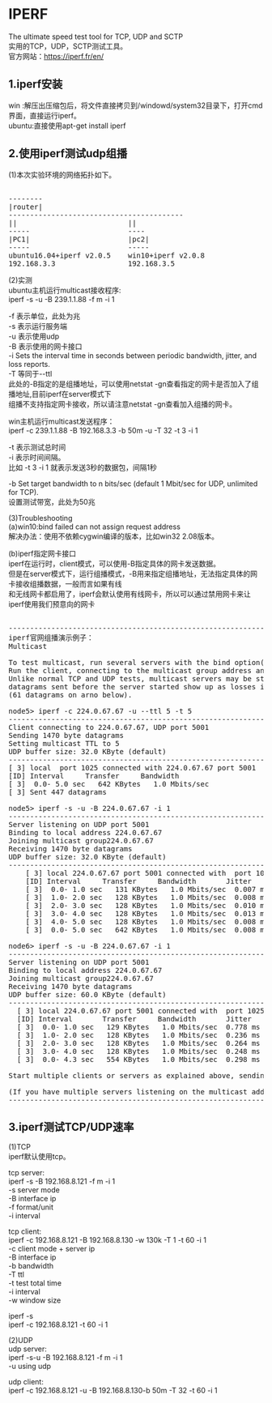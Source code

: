 # IPERF      
The ultimate speed test tool for TCP, UDP and SCTP      
实用的TCP，UDP，SCTP测试工具。      
官方网站：https://iperf.fr/en/      
    
## 1.iperf安装    
win :解压出压缩包后，将文件直接拷贝到/windowd/system32目录下，打开cmd界面，直接运行iperf。        
ubuntu:直接使用apt-get install iperf      
      
## 2.使用iperf测试udp组播      
(1)本次实验环境的网络拓扑如下。      
<pre>    
--------      
|router|      
-----------------------------------------      
||                          ||        
-----                       ----        
|PC1|                       |pc2|        
-----                       -----        
ubuntu16.04+iperf v2.0.5    win10+iperf v2.0.8        
192.168.3.3                 192.168.3.5        
</pre>    
      
(2)实测      
ubuntu主机运行multicast接收程序:      
iperf -s -u -B 239.1.1.88 -f m  -i  1        
      
-f 表示单位，此处为兆      
-s 表示运行服务端      
-u 表示使用udp      
-B 表示使用的网卡接口      
-i Sets the interval time in seconds between periodic bandwidth, jitter, and loss reports.      
-T 等同于--ttl      
此处的-B指定的是组播地址，可以使用netstat -gn查看指定的网卡是否加入了组播地址,目前iperf在server模式下      
组播不支持指定网卡接收，所以请注意netstat -gn查看加入组播的网卡。      
      
win主机运行multicast发送程序：      
iperf -c 239.1.1.88 -B 192.168.3.3 -b 50m -u -T 32 -t 3 -i 1      
      
      
-t 表示测试总时间      
-i 表示时间间隔。      
比如 -t 3 -i 1 就表示发送3秒的数据包，间隔1秒      
      
-b Set target bandwidth to n bits/sec (default 1 Mbit/sec for UDP, unlimited for TCP).      
 设置测试带宽，此处为50兆        
      
      
(3)Troubleshooting      
(a)win10:bind failed can not assign request address      
解决办法：使用不依赖cygwin编译的版本，比如win32 2.08版本。      
      
(b)iperf指定网卡接口      
iperf在运行时，client模式，可以使用-B指定具体的网卡发送数据。      
但是在server模式下，运行组播模式，-B用来指定组播地址，无法指定具体的网卡接收组播数据，一般而言如果有线    
和无线网卡都启用了，iperf会默认使用有线网卡，所以可以通过禁用网卡来让iperf使用我们预意向的网卡      
      
<pre>    
-------------------------------------------------------------------------------------------      
iperf官网组播演示例子：      
Multicast      
      
To test multicast, run several servers with the bind option(-B, --bind)set to the multicast group address.      
Run the client, connecting to the multicast group address and setting the TTL (-T, --ttl) as needed.       
Unlike normal TCP and UDP tests, multicast servers may be started after the client. In that case,       
datagrams sent before the server started show up as losses in the first periodic report       
(61 datagrams on arno below).      
      
node5> iperf -c 224.0.67.67 -u --ttl 5 -t 5      
------------------------------------------------------------      
Client connecting to 224.0.67.67, UDP port 5001      
Sending 1470 byte datagrams      
Setting multicast TTL to 5      
UDP buffer size: 32.0 KByte (default)      
------------------------------------------------------------      
[ 3] local <IP Addr node5> port 1025 connected with 224.0.67.67 port 5001        
[ID] Interval     Transfer     Bandwidth        
[ 3]  0.0- 5.0 sec   642 KBytes   1.0 Mbits/sec        
[ 3] Sent 447 datagrams        
      
node5> iperf -s -u -B 224.0.67.67 -i 1      
------------------------------------------------------------      
Server listening on UDP port 5001      
Binding to local address 224.0.67.67      
Joining multicast group224.0.67.67        
Receiving 1470 byte datagrams      
UDP buffer size: 32.0 KByte (default)      
------------------------------------------------------------      
	[ 3] local 224.0.67.67 port 5001 connected with <IP Addr node5> port 1025        
	[ID] Interval     Transfer     Bandwidth       Jitter   Lost/Total Datagrams        
	[ 3]  0.0- 1.0 sec   131 KBytes   1.0 Mbits/sec  0.007 ms    0/   91 (0%)        
	[ 3]  1.0- 2.0 sec   128 KBytes   1.0 Mbits/sec  0.008 ms    0/   89 (0%)        
	[ 3]  2.0- 3.0 sec   128 KBytes   1.0 Mbits/sec  0.010 ms    0/   89 (0%)        
	[ 3]  3.0- 4.0 sec   128 KBytes   1.0 Mbits/sec  0.013 ms    0/   89 (0%)        
	[ 3]  4.0- 5.0 sec   128 KBytes   1.0 Mbits/sec  0.008 ms    0/   89 (0%)        
	[ 3]  0.0- 5.0 sec   642 KBytes   1.0 Mbits/sec  0.008 ms    0/  447 (0%)        
      
node6> iperf -s -u -B 224.0.67.67 -i 1      
------------------------------------------------------------      
Server listening on UDP port 5001      
Binding to local address 224.0.67.67      
Joining multicast group224.0.67.67        
Receiving 1470 byte datagrams      
UDP buffer size: 60.0 KByte (default)      
------------------------------------------------------------      
  [ 3] local 224.0.67.67 port 5001 connected with <IP Addr node5> port 1025        
  [ID] Interval       Transfer     Bandwidth       Jitter   Lost/Total Datagrams        
  [ 3]  0.0- 1.0 sec   129 KBytes   1.0 Mbits/sec  0.778 ms   61/  151 (40%)        
  [ 3]  1.0- 2.0 sec   128 KBytes   1.0 Mbits/sec  0.236 ms    0/   89 (0%)        
  [ 3]  2.0- 3.0 sec   128 KBytes   1.0 Mbits/sec  0.264 ms    0/   89 (0%)        
  [ 3]  3.0- 4.0 sec   128 KBytes   1.0 Mbits/sec  0.248 ms    0/   89 (0%)        
  [ 3]  0.0- 4.3 sec   554 KBytes   1.0 Mbits/sec  0.298 ms   61/  447 (14%)        
      
Start multiple clients or servers as explained above, sending data to the same multicast server.    
    
(If you have multiple servers listening on the multicast address, each of the servers will be getting the data)      
------------------------------------------------------------      
</pre>    
    
## 3.iperf测试TCP/UDP速率      
(1)TCP    
iperf默认使用tcp。    
    
tcp server:    
iperf -s -B 192.168.8.121  -f m  -i  1      
-s server mode     
-B interface ip     
-f format/unit     
-i interval     
    
tcp client:    
iperf -c 192.168.8.121 -B 192.168.8.130 -w 130k  -T 1  -t 60 -i 1      
-c client mode + server ip     
-B interface ip     
-b bandwidth     
-T ttl    
-t test total time     
-i interval    
-w window size     
    
iperf -s    
iperf -c 192.168.8.121 -t 60 -i 1      
    
(2)UDP    
udp server:      
iperf -s-u  -B 192.168.8.121  -f m  -i  1      
-u using udp    
    
udp client:      
iperf -c 192.168.8.121 -u -B 192.168.8.130-b 50m  -T 32 -t 60 -i 1      
